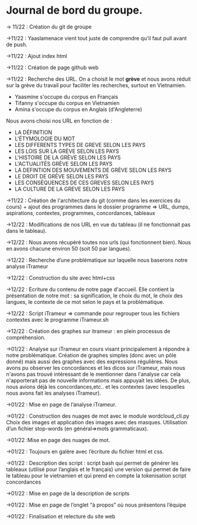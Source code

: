 # Journal de bord du groupe.

→ 11/22 : Création du git de groupe

→11/22 : Yaaslamenace vient tout juste de comprendre qu’il faut pull avant de push.

→11/22 :  Ajout index html

→11/22 :  Création de page github web

→11/22 : Recherche des URL. 
On a choisit le mot **grève** et nous avons réduit sur la grève du travail pour faciliter les recherches, surtout en Vietnamien.
- Yaasmine s'occupe du corpus en Français
- Tifanny s'occupe du corpus en Vietnamien 
- Amina s'occupe du corpus en Anglais (d'Angleterre)

Nous avons choisi nos URL en fonction de :
- LA DÉFINITION
- L'ÉTYMOLOGIE DU MOT
- LES DIFFERENTS TYPES DE GREVE SELON LES PAYS
- LES LOIS SUR LA GRÈVE SELON LES PAYS
- L'HISTOIRE DE LA GRÈVE SELON LES PAYS
- L'ACTUALITÉS GRÈVE SELON LES PAYS
- LA DEFINTION DES MOUVEMENTS DE GRÈVE SELON LES PAYS
- LE DROIT DE GRÈVE SELON LES PAYS
- LES CONSÉQUENCES DE CES GREVES SELON LES PAYS
- LA CULTURE DE LA GREVE SELON LES PAYS

→11/22 : Création de l'architecture du git (comme dans les exercices du cours) + ajout des programmes dans le dossier programme
=> URL, dumps, aspirations, contextes, programmes, concordances, tableaux

→12/22 : Modifications de nos URL en vue du tableau (il ne fonctionnait pas dans le tableau).

→12/22 :  Nous avons récupéré toutes nos urls (qui fonctionnent bien). Nous en avons chacune environ 50 (soit 50 par langues).

→12/22 :  Recherche d’une problématique sur laquelle nous baserons notre analyse iTrameur

→12/22 : Construction du site avec html+css

→12/22 : Ecriture du contenu de notre page d'accueil. Elle contient la présentation de notre mot : sa signification, le choix du mot, le choix des langues, le contexte de ce mot selon le pays et la problématique. 

→12/22 : Script iTrameur => commande pour regrouper tous les fichiers contextes avec le programme iTrameur.sh

→12/22 : Création des graphes sur itrameur : en plein processus de compréhension.

→01/22 : Analyse sur iTrameur en cours visant principalement à répondre à notre problématique.
Création de graphes simples (donc avec un pôle donné) mais aussi des graphes avec des expressions régulières. Nous avons pu observer les concordances et les dicos sur iTrameur, mais nous n'avons pas trouvé intéressant de le mentionner dans l'analyse car cela n'apporterait pas de nouvelle informations mais appuyait les idées. De plus, nous avions déjà les concordances,etc.. et les contextes (avec lesquelles nous avons fait les analyses iTrameur).  

→01/22 : Mise en page de l’analyse iTrameur.

→01/22 : Construction des nuages de mot avec le module wordcloud_cli.py Choix des images et application des images avec des masques. Utilisation d’un fichier stop-words (en général=>mots grammaticaux). 

 →01/22 :Mise en page des nuages de mot.
 
→01/22 : Toujours en galère avec l’écriture du fichier html et css.

→01/22 : Description des script : 
script bash qui permet de générer les tableaux (utilisé pour l’anglais et le français)
une version qui permet de faire le tableau pour le vietnamien et qui prend en compte la tokenisation
script concordances

→01/22 : Mise en page de la description de scripts 

→01/22 : Mise en page de l’onglet “à propos” où nous présentons l’équipe

→01/22 : Finalisation et relecture du site web


